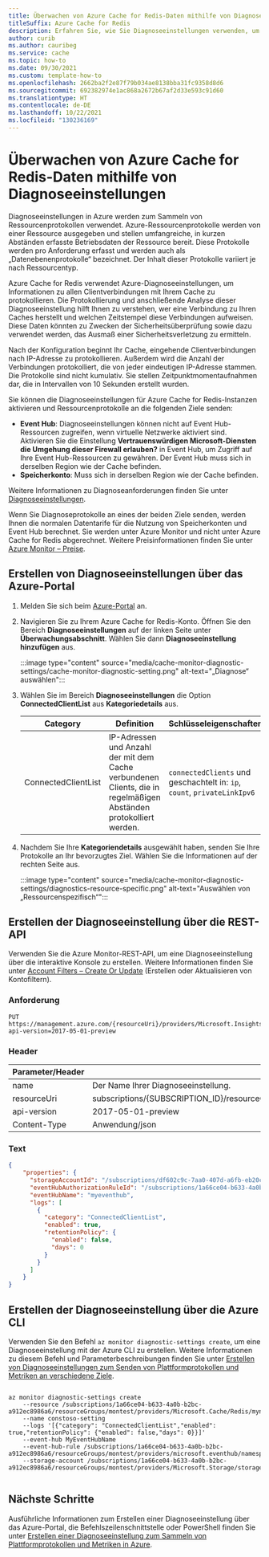```yaml
---
title: Überwachen von Azure Cache for Redis-Daten mithilfe von Diagnoseeinstellungen
titleSuffix: Azure Cache for Redis
description: Erfahren Sie, wie Sie Diagnoseeinstellungen verwenden, um die mit Ihrer Azure Cache for Redis-Instanz verbundenen IP-Adressen zu überwachen.
author: curib
ms.author: cauribeg
ms.service: cache
ms.topic: how-to
ms.date: 09/30/2021
ms.custom: template-how-to
ms.openlocfilehash: 2662ba2f2e87f79b034ae8138bba31fc9358d8d6
ms.sourcegitcommit: 692382974e1ac868a2672b67af2d33e593c91d60
ms.translationtype: HT
ms.contentlocale: de-DE
ms.lasthandoff: 10/22/2021
ms.locfileid: "130236169"
---
```

# <a name="monitor-azure-cache-for-redis-data-using-diagnostic-settings"></a>Überwachen von Azure Cache for Redis-Daten mithilfe von Diagnoseeinstellungen

Diagnoseeinstellungen in Azure werden zum Sammeln von Ressourcenprotokollen verwendet. Azure-Ressourcenprotokolle werden von einer Ressource ausgegeben und stellen umfangreiche, in kurzen Abständen erfasste Betriebsdaten der Ressource bereit. Diese Protokolle werden pro Anforderung erfasst und werden auch als „Datenebenenprotokolle“ bezeichnet. Der Inhalt dieser Protokolle variiert je nach Ressourcentyp.

Azure Cache for Redis verwendet Azure-Diagnoseeinstellungen, um Informationen zu allen Clientverbindungen mit Ihrem Cache zu protokollieren. Die Protokollierung und anschließende Analyse dieser Diagnoseeinstellung hilft Ihnen zu verstehen, wer eine Verbindung zu Ihren Caches herstellt und welchen Zeitstempel diese Verbindungen aufweisen. Diese Daten könnten zu Zwecken der Sicherheitsüberprüfung sowie dazu verwendet werden, das Ausmaß einer Sicherheitsverletzung zu ermitteln.

Nach der Konfiguration beginnt Ihr Cache, eingehende Clientverbindungen nach IP-Adresse zu protokollieren. Außerdem wird die Anzahl der Verbindungen protokolliert, die von jeder eindeutigen IP-Adresse stammen. Die Protokolle sind nicht kumulativ. Sie stellen Zeitpunktmomentaufnahmen dar, die in Intervallen von 10 Sekunden erstellt wurden.

Sie können die Diagnoseeinstellungen für Azure Cache for Redis-Instanzen aktivieren und Ressourcenprotokolle an die folgenden Ziele senden:

- **Event Hub**: Diagnoseeinstellungen können nicht auf Event Hub-Ressourcen zugreifen, wenn virtuelle Netzwerke aktiviert sind. Aktivieren Sie die Einstellung **Vertrauenswürdigen Microsoft-Diensten die Umgehung dieser Firewall erlauben?** in Event Hub, um Zugriff auf Ihre Event Hub-Ressourcen zu gewähren. Der Event Hub muss sich in derselben Region wie der Cache befinden.
- **Speicherkonto**: Muss sich in derselben Region wie der Cache befinden.

Weitere Informationen zu Diagnoseanforderungen finden Sie unter [Diagnoseeinstellungen](../azure-monitor/essentials/diagnostic-settings.md?tabs=CMD).

Wenn Sie Diagnoseprotokolle an eines der beiden Ziele senden, werden Ihnen die normalen Datentarife für die Nutzung von Speicherkonten und Event Hub berechnet. Sie werden unter Azure Monitor und nicht unter Azure Cache for Redis abgerechnet.
Weitere Preisinformationen finden Sie unter [Azure Monitor – Preise](https://azure.microsoft.com/pricing/details/monitor/).

## <a name="create-diagnostics-settings-via-the-azure-portal"></a> Erstellen von Diagnoseeinstellungen über das Azure-Portal

1. Melden Sie sich beim [Azure-Portal](https://portal.azure.com) an.

1. Navigieren Sie zu Ihrem Azure Cache for Redis-Konto. Öffnen Sie den Bereich **Diagnoseeinstellungen** auf der linken Seite unter **Überwachungsabschnitt**. Wählen Sie dann **Diagnoseeinstellung hinzufügen** aus.

   :::image type="content" source="media/cache-monitor-diagnostic-settings/cache-monitor-diagnostic-setting.png" alt-text="„Diagnose“ auswählen":::

1. Wählen Sie im Bereich **Diagnoseeinstellungen** die Option **ConnectedClientList** aus **Kategoriedetails** aus.

   |Category  | Definition  | Schlüsseleigenschaften   |
   |---------|---------|---------|
   |ConnectedClientList |  IP-Adressen und Anzahl der mit dem Cache verbundenen Clients, die in regelmäßigen Abständen protokolliert werden. | `connectedClients` und geschachtelt in: `ip`, `count`, `privateLinkIpv6` |
  
1. Nachdem Sie Ihre **Kategoriendetails** ausgewählt haben, senden Sie Ihre Protokolle an Ihr bevorzugtes Ziel. Wählen Sie die Informationen auf der rechten Seite aus.

    :::image type="content" source="media/cache-monitor-diagnostic-settings/diagnostics-resource-specific.png" alt-text="Auswählen von „Ressourcenspezifisch“":::

## <a name="create-diagnostic-setting-via-rest-api"></a> Erstellen der Diagnoseeinstellung über die REST-API

Verwenden Sie die Azure Monitor-REST-API, um eine Diagnoseeinstellung über die interaktive Konsole zu erstellen. Weitere Informationen finden Sie unter [Account Filters – Create Or Update](/rest/api/monitor/diagnostic-settings/create-or-update) (Erstellen oder Aktualisieren von Kontofiltern).

### <a name="request"></a>Anforderung

```http
PUT https://management.azure.com/{resourceUri}/providers/Microsoft.Insights/diagnosticSettings/{name}?api-version=2017-05-01-preview
```

### <a name="headers"></a>Header

   | Parameter/Header | Wert/Beschreibung |
   |---------|---------|
   | name | Der Name Ihrer Diagnoseeinstellung. |
   | resourceUri | subscriptions/{SUBSCRIPTION_ID}/resourceGroups/{RESOURCE_GROUP}/providers/Microsoft.Cache/Redis/{CACHE_NAME} |
   | api-version | 2017-05-01-preview |
   | Content-Type | Anwendung/json |

### <a name="body"></a>Text

```json
{
    "properties": {
      "storageAccountId": "/subscriptions/df602c9c-7aa0-407d-a6fb-eb20c8bd1192/resourceGroups/apptest/providers/Microsoft.Storage/storageAccounts/appteststorage1",
      "eventHubAuthorizationRuleId": "/subscriptions/1a66ce04-b633-4a0b-b2bc-a912ec8986a6/resourceGroups/montest/providers/microsoft.eventhub/namespaces/mynamespace/eventhubs/myeventhub/authorizationrules/myrule",
      "eventHubName": "myeventhub",
      "logs": [
        {
          "category": "ConnectedClientList",
          "enabled": true,
          "retentionPolicy": {
            "enabled": false,
            "days": 0
          }
        }
      ]
    }
}
```

## <a name="create-diagnostic-setting-via-azure-cli"></a>Erstellen der Diagnoseeinstellung über die Azure CLI

Verwenden Sie den Befehl `az monitor diagnostic-settings create`, um eine Diagnoseeinstellung mit der Azure CLI zu erstellen. Weitere Informationen zu diesem Befehl und Parameterbeschreibungen finden Sie unter [Erstellen von Diagnoseeinstellungen zum Senden von Plattformprotokollen und Metriken an verschiedene Ziele](../azure-monitor/essentials/diagnostic-settings.md).

```azurecli

az monitor diagnostic-settings create 
    --resource /subscriptions/1a66ce04-b633-4a0b-b2bc-a912ec8986a6/resourceGroups/montest/providers/Microsoft.Cache/Redis/myname
    --name constoso-setting
    --logs '[{"category": "ConnectedClientList","enabled": true,"retentionPolicy": {"enabled": false,"days": 0}}]'    
    --event-hub MyEventHubName 
    --event-hub-rule /subscriptions/1a66ce04-b633-4a0b-b2bc-a912ec8986a6/resourceGroups/montest/providers/microsoft.eventhub/namespaces/mynamespace/authorizationrules/RootManageSharedAccessKey 
    --storage-account /subscriptions/1a66ce04-b633-4a0b-b2bc-a912ec8986a6/resourceGroups/montest/providers/Microsoft.Storage/storageAccounts/myuserspace


```

## <a name="next-steps"></a>Nächste Schritte

Ausführliche Informationen zum Erstellen einer Diagnoseeinstellung über das Azure-Portal, die Befehlszeilenschnittstelle oder PowerShell finden Sie unter [Erstellen einer Diagnoseeinstellung zum Sammeln von Plattformprotokollen und Metriken in Azure](../azure-monitor/essentials/diagnostic-settings.md).